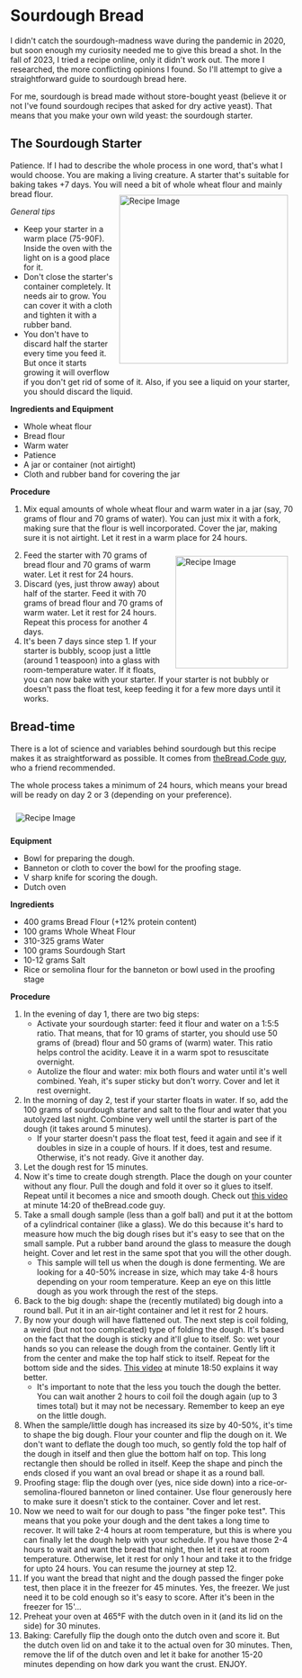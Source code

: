 # Sourdough Bread

I didn't catch the sourdough-madness wave during the pandemic in 2020, but soon enough my curiosity needed me to give this bread a shot. In the fall of 2023, I tried a recipe online, only it didn't work out. The more I researched, the more conflicting opinions I found. So I'll attempt to give a straightforward guide to sourdough bread here. 

For me, sourdough is bread made without store-bought yeast (believe it or not I've found sourdough recipes that asked for dry active yeast). That means that you make your own wild yeast: the sourdough starter.

## The Sourdough Starter

Patience. If I had to describe the whole process in one word, that's what I would choose. You are making a living creature. A starter that's suitable for baking takes +7 days. You will need a bit of whole wheat flour and mainly bread flour.
<img src="StarterJar.jpg" alt="Recipe Image" width = "300" height = "auto" style="margin:10px" align = "right">

*General tips*
- Keep your starter in a warm place (75-90F). Inside the oven with the light on is a good place for it.
- Don't close the starter's container completely. It needs air to grow. You can cover it with a cloth and tighten it with a rubber band.
- You don't have to discard half the starter every time you feed it. But once it starts growing it will overflow if you don't get rid of some of it. Also, if you see a liquid on your starter, you should discard the liquid.

**Ingredients and Equipment** 
- Whole wheat flour
- Bread flour
- Warm water
- Patience
- A jar or container (not airtight)
- Cloth and rubber band for covering the jar

**Procedure**
1. Mix equal amounts of whole wheat flour and warm water in a jar (say, 70 grams of flour and 70 grams of water). You can just mix it with a fork, making sure that the flour is well incorporated. Cover the jar, making sure it is not airtight. Let it rest in a warm place for 24 hours.
<img src="StarterPouring.jpg" alt="Recipe Image" width = "200" height = "auto" style="margin:10px" align = "right">

2. Feed the starter with 70 grams of bread flour and 70 grams of warm water. Let it rest for 24 hours.
3. Discard (yes, just throw away) about half of the starter. Feed it with 70 grams of bread flour and 70 grams of warm water. Let it rest for 24 hours. Repeat this process for another 4 days.
4. It's been 7 days since step 1. If your starter is bubbly, scoop just a little (around 1 teaspoon) into a glass with room-temperature water. If it floats, you can now bake with your starter. If your starter is not bubbly or doesn't pass the float test, keep feeding it for a few more days until it works. 

## Bread-time

There is a lot of science and variables behind sourdough but this recipe makes it as straightforward as possible. It comes from [theBread.Code guy](https://www.the-bread-code.io/recipe/2020/12/22/the-last-sourdough-recipe.html), who a friend recommended.

The whole process takes a minimum of 24 hours, which means your bread will be ready on day 2 or 3 (depending on your preference).

<img src="SourdoughDiagram.jpeg" alt="Recipe Image" style="margin:10px" >

**Equipment**
- Bowl for preparing the dough.
- Banneton or cloth to cover the bowl for the proofing stage.
- V sharp knife for scoring the dough.
- Dutch oven

**Ingredients**
- 400 grams Bread Flour (+12% protein content)
- 100 grams Whole Wheat Flour
- 310-325 grams Water
- 100 grams Sourdough Start
- 10-12 grams Salt
- Rice or semolina flour for the banneton or bowl used in the proofing stage

**Procedure**
1. In the evening of day 1, there are two big steps:
   - Activate your sourdough starter: feed it flour and water on a 1:5:5 ratio. That means, that for 10 grams of starter, you should use 50 grams of (bread) flour and 50 grams of (warm) water. This ratio helps control the acidity. Leave it in a warm spot to resuscitate overnight.
   - Autolize the flour and water: mix both flours and water until it's well combined. Yeah, it's super sticky but don't worry. Cover and let it rest overnight.
2. In the morning of day 2, test if your starter floats in water. If so, add the 100 grams of sourdough starter and salt to the flour and water that you autolyzed last night. Combine very well until the starter is part of the dough (it takes around 5 minutes).
   - If your starter doesn't pass the float test, feed it again and see if it doubles in size in a couple of hours. If it does, test and resume. Otherwise, it's not ready. Give it another day.
3. Let the dough rest for 15 minutes.
4. Now it's time to create dough strength. Place the dough on your counter without any flour. Pull the dough and fold it over so it glues to itself. Repeat until it becomes a nice and smooth dough. Check out [this video](https://www.youtube.com/watch?v=NMglhwp2lNs) at minute 14:20 of theBread.code guy.
5. Take a small dough sample (less than a golf ball) and put it at the bottom of a cylindrical container (like a glass). We do this because it's hard to measure how much the big dough rises but it's easy to see that on the small sample. Put a rubber band around the glass to measure the dough height. Cover and let rest in the same spot that you will the other dough. 
    - This sample will tell us when the dough is done fermenting. We are looking for a 40-50% increase in size, which may take 4-8 hours depending on your room temperature. Keep an eye on this little dough as you work through the rest of the steps.
6. Back to the big dough: shape the (recently mutilated) big dough into a round ball. Put it in an air-tight container and let it rest for 2 hours.
7. By now your dough will have flattened out. The next step is coil folding, a weird (but not too complicated) type of folding the dough. It's based on the fact that the dough is sticky and it'll glue to itself. So: wet your hands so you can release the dough from the container. Gently lift it from the center and make the top half stick to itself. Repeat for the bottom side and the sides. [This video](https://www.youtube.com/watch?v=NMglhwp2lNs) at minute 18:50 explains it way better.
    - It's important to note that the less you touch the dough the better. You can wait another 2 hours to coil foil the dough again (up to 3 times total) but it may not be necessary. Remember to keep an eye on the little dough.
8. When the sample/little dough has increased its size by 40-50%, it's time to shape the big dough. Flour your counter and flip the dough on it. We don't want to deflate the dough too much, so gently fold the top half of the dough in itself and then glue the bottom half on top. This long rectangle then should be rolled in itself. Keep the shape and pinch the ends closed if you want an oval bread or shape it as a round ball.
9. Proofing stage: flip the dough over (yes, nice side down) into a rice-or-semolina-floured banneton or lined container. Use flour generously here to make sure it doesn't stick to the container. Cover and let rest.
10. Now we need to wait for our dough to pass "the finger poke test". This means that you poke your dough and the dent takes a long time to recover. It will take 2-4 hours at room temperature, but this is where you can finally let the dough help with your schedule. If you have those 2-4 hours to wait and want the bread that night, then let it rest at room temperature. Otherwise, let it rest for only 1 hour and take it to the fridge for upto 24 hours. You can resume the journey at step 12.
11. If you want the bread that night and the dough passed the finger poke test, then place it in the freezer for 45 minutes. Yes, the freezer. We just need it to be cold enough so it's easy to score. After it's been in the freezer for 15'... 
12. Preheat your oven at 465°F with the dutch oven in it (and its lid on the side) for 30 minutes.
12. Baking: Carefully flip the dough onto the dutch oven and score it. But the dutch oven lid on and take it to the actual oven for 30 minutes. Then, remove the lif of the dutch oven and let it bake for another 15-20 minutes depending on how dark you want the crust. ENJOY.
